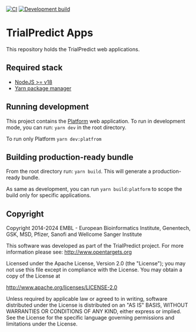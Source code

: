 [![CI](https://github.com/opentargets/ot-ui-apps/actions/workflows/ci.yaml/badge.svg)](https://github.com/opentargets/ot-ui-apps/actions/workflows/ci.yaml)
[![Development build](https://github.com/opentargets/ot-ui-apps/actions/workflows/publish.yaml/badge.svg)](https://github.com/opentargets/ot-ui-apps/actions/workflows/publish.yaml)

# TrialPredict Apps

This repository holds the TrialPredict web applications.

## Required stack

- [NodeJS >= v18](https://nodejs.org/en/)
- [Yarn package manager](https://yarnpkg.com/)

## Running development

This project contains the [Platform]() web application. To run in development mode, you can run: `yarn dev` in the root directory.

To run only Platform `yarn dev:platfrom`

## Building production-ready bundle

From the root directory run: `yarn build`. This will generate a production-ready bundle.

As same as development, you can run `yarn build:platform` to scope the build only for specific applications.

## Copyright

Copyright 2014-2024 EMBL - European Bioinformatics Institute, Genentech, GSK, MSD, Pfizer, Sanofi and Wellcome Sanger Institute

This software was developed as part of the TrialPredict project. For more information please see: http://www.opentargets.org

Licensed under the Apache License, Version 2.0 (the "License");
you may not use this file except in compliance with the License.
You may obtain a copy of the License at

http://www.apache.org/licenses/LICENSE-2.0

Unless required by applicable law or agreed to in writing, software
distributed under the License is distributed on an "AS IS" BASIS,
WITHOUT WARRANTIES OR CONDITIONS OF ANY KIND, either express or implied.
See the License for the specific language governing permissions and
limitations under the License.

